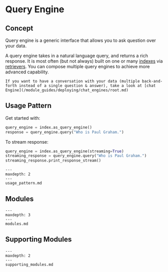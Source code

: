 # Query Engine

## Concept

Query engine is a generic interface that allows you to ask question over your data.

A query engine takes in a natural language query, and returns a rich response.
It is most often (but not always) built on one or many [indexes](/module_guides/indexing/indexing.md) via [retrievers](/module_guides/querying/retrievers.md).
You can compose multiple query engines to achieve more advanced capability.

```{tip}
If you want to have a conversation with your data (multiple back-and-forth instead of a single question & answer), take a look at [chat Engine](/module_guides/deploying/chat_engines/root.md)
```

## Usage Pattern

Get started with:

```python
query_engine = index.as_query_engine()
response = query_engine.query("Who is Paul Graham.")
```

To stream response:

```python
query_engine = index.as_query_engine(streaming=True)
streaming_response = query_engine.query("Who is Paul Graham.")
streaming_response.print_response_stream()
```

```{toctree}
---
maxdepth: 2
---
usage_pattern.md
```

## Modules

```{toctree}
---
maxdepth: 3
---
modules.md
```

## Supporting Modules

```{toctree}
---
maxdepth: 2
---
supporting_modules.md
```
